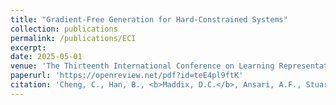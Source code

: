 ```yaml
---
title: "Gradient-Free Generation for Hard-Constrained Systems"
collection: publications
permalink: /publications/ECI
excerpt:
date: 2025-05-01
venue: 'The Thirteenth International Conference on Learning Representations (ICLR)'
paperurl: 'https://openreview.net/pdf?id=teE4pl9ftK'
citation: 'Cheng, C., Han, B., <b>Maddix, D.C.</b>, Ansari, A.F., Stuart, A., Mahoney, M.W., Wang, Y., (2025). &quot;Gradient-Free Generation for Hard-Constrained Systems.&quot; <i>The Thirteenth International Conference on Learning Representations (ICLR).</i>'
---
```


